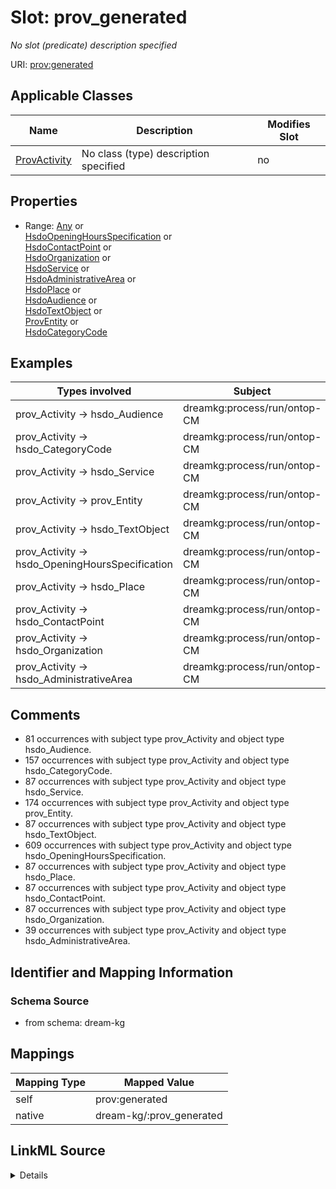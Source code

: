 

# Slot: prov_generated


_No slot (predicate) description specified_





URI: [prov:generated](http://www.w3.org/ns/prov#generated)



<!-- no inheritance hierarchy -->





## Applicable Classes

| Name | Description | Modifies Slot |
| --- | --- | --- |
| [ProvActivity](../classes/ProvActivity.md) | No class (type) description specified |  no  |







## Properties

* Range: [Any](../classes/Any.md)&nbsp;or&nbsp;<br />[HsdoOpeningHoursSpecification](../classes/HsdoOpeningHoursSpecification.md)&nbsp;or&nbsp;<br />[HsdoContactPoint](../classes/HsdoContactPoint.md)&nbsp;or&nbsp;<br />[HsdoOrganization](../classes/HsdoOrganization.md)&nbsp;or&nbsp;<br />[HsdoService](../classes/HsdoService.md)&nbsp;or&nbsp;<br />[HsdoAdministrativeArea](../classes/HsdoAdministrativeArea.md)&nbsp;or&nbsp;<br />[HsdoPlace](../classes/HsdoPlace.md)&nbsp;or&nbsp;<br />[HsdoAudience](../classes/HsdoAudience.md)&nbsp;or&nbsp;<br />[HsdoTextObject](../classes/HsdoTextObject.md)&nbsp;or&nbsp;<br />[ProvEntity](../classes/ProvEntity.md)&nbsp;or&nbsp;<br />[HsdoCategoryCode](../classes/HsdoCategoryCode.md)






## Examples

| Types involved | Subject | Predicate | Object |
| --- | --- | --- | --- |
| prov_Activity → hsdo_Audience | dreamkg:process/run/ontop-CM | prov:generated | dreamkg:category/audience/YoungAdults |
| prov_Activity → hsdo_CategoryCode | dreamkg:process/run/ontop-CM | prov:generated | dreamkg:category/service/other/WeatherRelief |
| prov_Activity → hsdo_Service | dreamkg:process/run/ontop-CM | prov:generated | dreamkg:service/6710596967858176 |
| prov_Activity → prov_Entity | dreamkg:process/run/ontop-CM | prov:generated | dreamkg:service/channel/P--6710596967858176 |
| prov_Activity → hsdo_TextObject | dreamkg:process/run/ontop-CM | prov:generated | dreamkg:service/desc/6710596967858176 |
| prov_Activity → hsdo_OpeningHoursSpecification | dreamkg:process/run/ontop-CM | prov:generated | dreamkg:service/hours/wednesday/6710596967858176 |
| prov_Activity → hsdo_Place | dreamkg:process/run/ontop-CM | prov:generated | dreamkg:service/location/6710596967858176 |
| prov_Activity → hsdo_ContactPoint | dreamkg:process/run/ontop-CM | prov:generated | dreamkg:service/phone/6710596967858176 |
| prov_Activity → hsdo_Organization | dreamkg:process/run/ontop-CM | prov:generated | dreamkg:service/provider/6710596967858176 |
| prov_Activity → hsdo_AdministrativeArea | dreamkg:process/run/ontop-CM | prov:generated | dreamkg:zip/19320 |


## Comments

* 81 occurrences with subject type prov_Activity and object type hsdo_Audience.
* 157 occurrences with subject type prov_Activity and object type hsdo_CategoryCode.
* 87 occurrences with subject type prov_Activity and object type hsdo_Service.
* 174 occurrences with subject type prov_Activity and object type prov_Entity.
* 87 occurrences with subject type prov_Activity and object type hsdo_TextObject.
* 609 occurrences with subject type prov_Activity and object type hsdo_OpeningHoursSpecification.
* 87 occurrences with subject type prov_Activity and object type hsdo_Place.
* 87 occurrences with subject type prov_Activity and object type hsdo_ContactPoint.
* 87 occurrences with subject type prov_Activity and object type hsdo_Organization.
* 39 occurrences with subject type prov_Activity and object type hsdo_AdministrativeArea.

## Identifier and Mapping Information







### Schema Source


* from schema: dream-kg




## Mappings

| Mapping Type | Mapped Value |
| ---  | ---  |
| self | prov:generated |
| native | dream-kg/:prov_generated |




## LinkML Source

<details>
```yaml
name: prov_generated
description: No slot (predicate) description specified
comments:
- 81 occurrences with subject type prov_Activity and object type hsdo_Audience.
- 157 occurrences with subject type prov_Activity and object type hsdo_CategoryCode.
- 87 occurrences with subject type prov_Activity and object type hsdo_Service.
- 174 occurrences with subject type prov_Activity and object type prov_Entity.
- 87 occurrences with subject type prov_Activity and object type hsdo_TextObject.
- 609 occurrences with subject type prov_Activity and object type hsdo_OpeningHoursSpecification.
- 87 occurrences with subject type prov_Activity and object type hsdo_Place.
- 87 occurrences with subject type prov_Activity and object type hsdo_ContactPoint.
- 87 occurrences with subject type prov_Activity and object type hsdo_Organization.
- 39 occurrences with subject type prov_Activity and object type hsdo_AdministrativeArea.
examples:
- description: prov_Activity → hsdo_Audience
  object:
    example_object: dreamkg:category/audience/YoungAdults
    example_object_type: hsdo_Audience
    example_predicate: prov:generated
    example_subject: dreamkg:process/run/ontop-CM
    example_subject_type: prov_Activity
- description: prov_Activity → hsdo_CategoryCode
  object:
    example_object: dreamkg:category/service/other/WeatherRelief
    example_object_type: hsdo_CategoryCode
    example_predicate: prov:generated
    example_subject: dreamkg:process/run/ontop-CM
    example_subject_type: prov_Activity
- description: prov_Activity → hsdo_Service
  object:
    example_object: dreamkg:service/6710596967858176
    example_object_type: hsdo_Service
    example_predicate: prov:generated
    example_subject: dreamkg:process/run/ontop-CM
    example_subject_type: prov_Activity
- description: prov_Activity → prov_Entity
  object:
    example_object: dreamkg:service/channel/P--6710596967858176
    example_object_type: prov_Entity
    example_predicate: prov:generated
    example_subject: dreamkg:process/run/ontop-CM
    example_subject_type: prov_Activity
- description: prov_Activity → hsdo_TextObject
  object:
    example_object: dreamkg:service/desc/6710596967858176
    example_object_type: hsdo_TextObject
    example_predicate: prov:generated
    example_subject: dreamkg:process/run/ontop-CM
    example_subject_type: prov_Activity
- description: prov_Activity → hsdo_OpeningHoursSpecification
  object:
    example_object: dreamkg:service/hours/wednesday/6710596967858176
    example_object_type: hsdo_OpeningHoursSpecification
    example_predicate: prov:generated
    example_subject: dreamkg:process/run/ontop-CM
    example_subject_type: prov_Activity
- description: prov_Activity → hsdo_Place
  object:
    example_object: dreamkg:service/location/6710596967858176
    example_object_type: hsdo_Place
    example_predicate: prov:generated
    example_subject: dreamkg:process/run/ontop-CM
    example_subject_type: prov_Activity
- description: prov_Activity → hsdo_ContactPoint
  object:
    example_object: dreamkg:service/phone/6710596967858176
    example_object_type: hsdo_ContactPoint
    example_predicate: prov:generated
    example_subject: dreamkg:process/run/ontop-CM
    example_subject_type: prov_Activity
- description: prov_Activity → hsdo_Organization
  object:
    example_object: dreamkg:service/provider/6710596967858176
    example_object_type: hsdo_Organization
    example_predicate: prov:generated
    example_subject: dreamkg:process/run/ontop-CM
    example_subject_type: prov_Activity
- description: prov_Activity → hsdo_AdministrativeArea
  object:
    example_object: dreamkg:zip/19320
    example_object_type: hsdo_AdministrativeArea
    example_predicate: prov:generated
    example_subject: dreamkg:process/run/ontop-CM
    example_subject_type: prov_Activity
from_schema: dream-kg
rank: 1000
slot_uri: prov:generated
alias: prov_generated
domain_of:
- prov_Activity
range: Any
any_of:
- range: hsdo_OpeningHoursSpecification
- range: hsdo_ContactPoint
- range: hsdo_Organization
- range: hsdo_Service
- range: hsdo_AdministrativeArea
- range: hsdo_Place
- range: hsdo_Audience
- range: hsdo_TextObject
- range: prov_Entity
- range: hsdo_CategoryCode

```
</details>